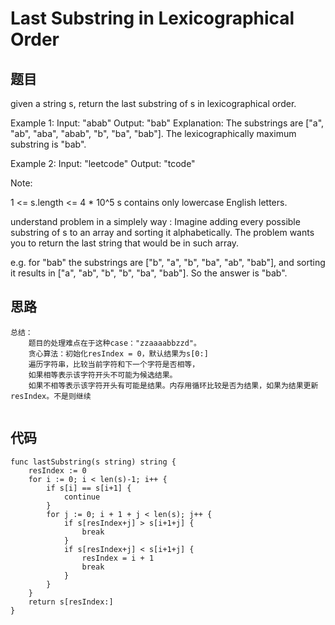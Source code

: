 # Last Substring in Lexicographical Order


## 题目

given a string s, return the last substring of s in lexicographical order. 

Example 1:
Input: "abab"
Output: "bab"
Explanation: The substrings are ["a", "ab", "aba", "abab", "b", "ba", "bab"]. The lexicographically maximum substring is "bab".

Example 2:
Input: "leetcode"
Output: "tcode"
 

Note:

1 <= s.length <= 4 * 10^5
s contains only lowercase English letters.

understand problem in a simplely way :
Imagine adding every possible substring of s to an array and sorting it alphabetically. The problem wants you to return the last string that would be in such array.

e.g. for "bab" the substrings are ["b", "a", "b", "ba", "ab", "bab"], and sorting it results in ["a", "ab", "b", "b", "ba", "bab"]. So the answer is "bab".


## 思路

```
总结：
	题目的处理难点在于这种case："zzaaaabbzzd"。
	贪心算法：初始化resIndex = 0，默认结果为s[0:]
	遍历字符串，比较当前字符和下一个字符是否相等，
	如果相等表示该字符开头不可能为候选结果。
	如果不相等表示该字符开头有可能是结果。内存用循环比较是否为结果，如果为结果更新resIndex。不是则继续
		
```

## 代码


```golang
func lastSubstring(s string) string {
    resIndex := 0
    for i := 0; i < len(s)-1; i++ {
        if s[i] == s[i+1] {
            continue
        }
        for j := 0; i + 1 + j < len(s); j++ {
            if s[resIndex+j] > s[i+1+j] {
                break
            }
            if s[resIndex+j] < s[i+1+j] {
                resIndex = i + 1
                break
            }
        }
    }
    return s[resIndex:]
}
```
